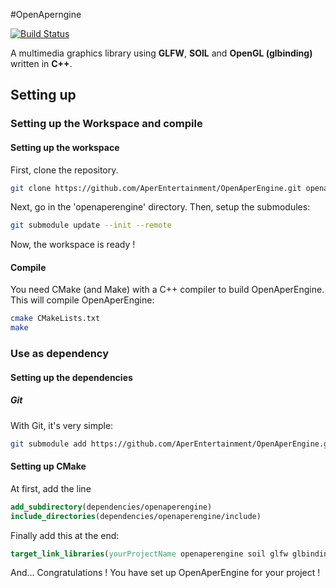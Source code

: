 #OpenAperngine

[![Build Status](https://travis-ci.org/AperEntertainment/OpenAperEngine.svg?branch=master)](https://travis-ci.org/w67clement/cppw67render)

A multimedia graphics library using **GLFW**, **SOIL** and **OpenGL (glbinding)** written in **C++**.

## Setting up

### Setting up the Workspace and compile

#### Setting up the workspace

First, clone the repository.
```bash
git clone https://github.com/AperEntertainment/OpenAperEngine.git openaperengine
```
Next, go in the 'openaperengine' directory.
Then, setup the submodules:
```bash
git submodule update --init --remote
```
Now, the workspace is ready !

#### Compile

You need CMake (and Make) with a C++ compiler to build OpenAperEngine.
This will compile OpenAperEngine:
```bash
cmake CMakeLists.txt
make
```

### Use as dependency

#### Setting up the dependencies

##### Git

With Git, it's very simple:
```bash
git submodule add https://github.com/AperEntertainment/OpenAperEngine.git dependencies/openaperengine
```

#### Setting up CMake

At first, add the line
```cmake
add_subdirectory(dependencies/openaperengine)
include_directories(dependencies/openaperengine/include)
```

Finally add this at the end:
```cmake
target_link_libraries(yourProjectName openaperengine soil glfw glbinding ${GLFW_LIBRARIES})
```

And... Congratulations ! You have set up OpenAperEngine for your project !
